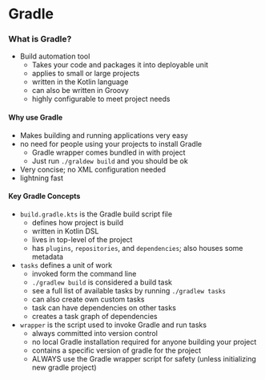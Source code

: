 # Gradle

### What is Gradle?
- Build automation tool
  - Takes your code and packages it into deployable unit
  - applies to small or large projects
  - written in the Kotlin language
  - can also be written in Groovy
  - highly configurable to meet project needs

#### Why use Gradle
- Makes building and running applications very easy
- no need for people using your projects to install Gradle
  - Gradle wrapper comes bundled in with project
  - Just run `./graldew build` and you should be ok
- Very concise; no XML configuration needed
- lightning fast

#### Key Gradle Concepts
- `build.gradle.kts` is the Gradle build script file 
  - defines how project is build
  - written in Kotlin DSL
  - lives in top-level of the project
  - has `plugins`, `repositories`, and `dependencies`; also houses some metadata
- `tasks` defines a unit of work
  - invoked form the command line
  - `./gradlew build` is considered a build task
  - see a full list of available tasks by running `./gradlew tasks`
  - can also create own custom tasks
  - task can have dependencies on other tasks
  - creates a task graph of dependencies
- `wrapper` is the script used to invoke Gradle and run tasks
  - always committed into version control
  - no local Gradle installation required for anyone building your project
  - contains a specific version of gradle for the project
  - ALWAYS use the Gradle wrapper script for safety (unless initializing new gradle project)
